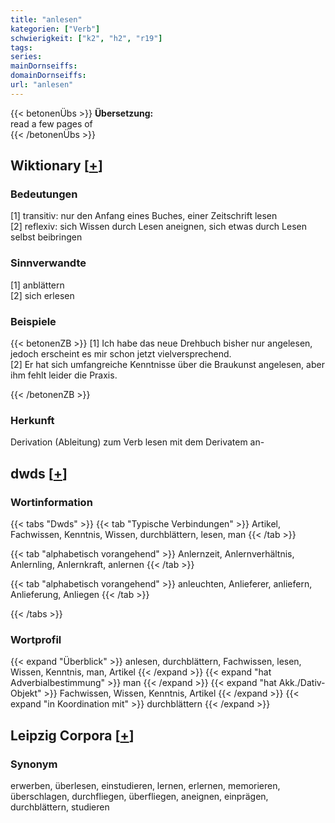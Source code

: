 ```yaml
---
title: "anlesen"
kategorien: ["Verb"]
schwierigkeit: ["k2", "h2", "r19"]
tags:
series:
mainDornseiffs:
domainDornseiffs:
url: "anlesen"
---
```


{{< betonenÜbs >}}
**Übersetzung:**  
read a few pages of  
{{< /betonenÜbs >}}

## Wiktionary [[+](https://de.wiktionary.org/wiki/anlesen)]

### Bedeutungen
[1] transitiv: nur den Anfang eines Buches, einer Zeitschrift lesen  
[2] reflexiv: sich Wissen durch Lesen aneignen, sich etwas durch Lesen selbst beibringen  

### Sinnverwandte
[1] anblättern  
[2] sich erlesen  

### Beispiele
{{< betonenZB >}}
[1] Ich habe das neue Drehbuch bisher nur angelesen, jedoch erscheint es mir schon jetzt vielversprechend.  
[2] Er hat sich umfangreiche Kenntnisse über die Braukunst angelesen, aber ihm fehlt leider die Praxis.  

{{< /betonenZB >}}
### Herkunft
Derivation (Ableitung) zum Verb lesen mit dem Derivatem an-  



## dwds [[+](https://www.dwds.de/wb/anlesen)]

### Wortinformation
{{< tabs "Dwds" >}}
{{< tab "Typische Verbindungen" >}}
Artikel, Fachwissen, Kenntnis, Wissen, durchblättern, lesen, man
{{< /tab >}}

{{< tab "alphabetisch vorangehend" >}}
Anlernzeit, Anlernverhältnis, Anlernling, Anlernkraft, anlernen
{{< /tab >}}

{{< tab "alphabetisch vorangehend" >}}
anleuchten, Anlieferer, anliefern, Anlieferung, Anliegen
{{< /tab >}}

{{< /tabs >}}

### Wortprofil
{{< expand "Überblick" >}} anlesen, durchblättern, Fachwissen, lesen, Wissen, Kenntnis, man, Artikel {{< /expand >}}
{{< expand "hat Adverbialbestimmung" >}} man {{< /expand >}}
{{< expand "hat Akk./Dativ-Objekt" >}} Fachwissen, Wissen, Kenntnis, Artikel {{< /expand >}}
{{< expand "in Koordination mit" >}} durchblättern {{< /expand >}}

## Leipzig Corpora [[+](https://corpora.uni-leipzig.de/en/res?word=anlesen&corpusId=deu_newscrawl-public_2018)]


### Synonym
erwerben, überlesen, einstudieren, lernen, erlernen, memorieren, überschlagen, durchfliegen, überfliegen, aneignen, einprägen, durchblättern, studieren

